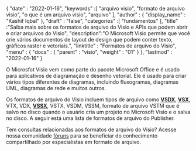 {
  "date" : "2022-01-16",
  "keywords" :[ "arquivo visio", "formato de arquivo visio", "o que é um arquivo visio", "arquivo" ],
  "author" : {
    "display_name" : "Kashif Iqbal"
},
  "draft" : "false",
  "categories" :[ "fundamentos" ],
  "title" :"Saiba mais sobre os formatos de arquivo do Visio e APIs que podem abrir e criar arquivos do Visio",
  "description":"O Microsoft Visio permite que você crie vários documentos de layout de design que podem conter texto, gráficos raster e vetoriais.",
  "linktitle" : "Formatos de arquivo do Visio",
  "menu" : {
    "docs" : {
      "parent" : "visio",
      "weight" : "01"
}
},
  "lastmod" : "2022-01-16"
}

O Microsfot Visio vem como parte do pacote Microsoft Office e é usado para aplicativos de diagramação e desenho vetorial. Ele é usado para criar vários tipos diferentes de diagramas, incluindo fluxogramas, diagramas UML, diagramas de rede e muitos outros.

Os formatos de arquivo do Visio incluem tipos de arquivo como **[VSDX](/pt/visio/vsdx/)**, **[VSX](/pt/visio/vsx/)**, VTX, VDX, **[VSSX](/pt/visio/vssx/)**, VSTX, VSDM, VSSM, formato de arquivo VSTM que é salvo no disco quando o usuário cria um projeto no Microsoft Visio e o salva no disco. A seguir está uma lista de formatos de arquivo do Publisher.

Tem consultas relacionadas aos formatos de arquivo do Visio? Acesse nossa comunidade [fóruns](https://forum.fileformat.com/c/visio/31) para se beneficiar do conhecimento compartilhado por especialistas em formato de arquivo.

